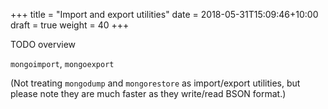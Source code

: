 +++
title = "Import and export utilities"
date =  2018-05-31T15:09:46+10:00
draft = true
weight = 40
+++

TODO overview

`mongoimport`, `mongoexport`

(Not treating `mongodump` and `mongorestore` as import/export utilities, but please note they are much faster as they write/read BSON format.)
